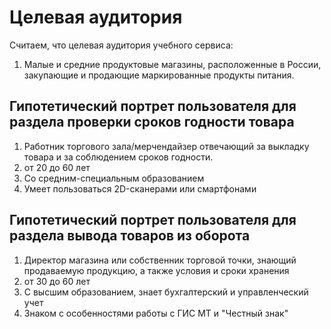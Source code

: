 # Целевая аудитория

Считаем, что целевая аудитория учебного сервиса:

1. Малые и средние продуктовые магазины, расположенные в России, закупающие и продающие
   маркированные продукты питания.

## Гипотетический портрет пользователя для раздела проверки сроков годности товара

1. Работник торгового зала/мерчендайзер отвечающий за выкладку товара и за соблюдением сроков годности.
2. от 20 до 60 лет
3. Со средним-специальным образованием
4. Умеет пользоваться 2D-сканерами или смартфонами

## Гипотетический портрет пользователя для раздела вывода товаров из оборота

1. Директор магазина или собственник торговой точки, знающий продаваемую продукцию, а также условия и сроки хранения 
2. от 30 до 60 лет 
3. С высшим образованием, знает бухгалтерский и управленческий учет
4. Знаком с особенностями работы с ГИС МТ и "Честный знак"
